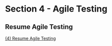 # Section 4 - Agile Testing
## Resume Agile Testing
[(4) Resume Agile Testing](https://docs.google.com/document/d/1Kw1ij36kyZONSaW-e8St-9Sg4K--6NVM/edit?usp=sharing&ouid=105836954103399876691&rtpof=true&sd=true)
